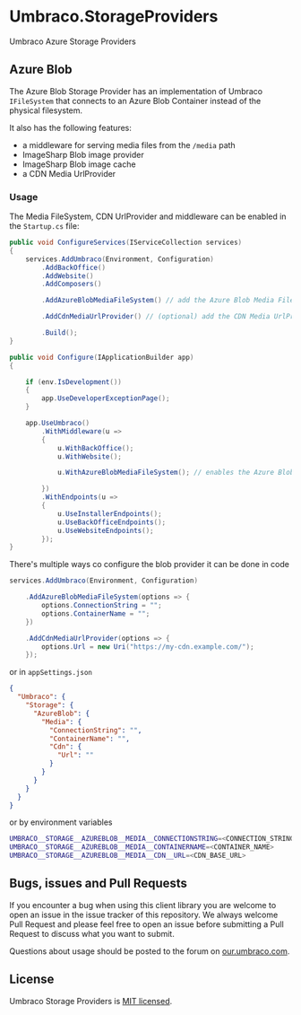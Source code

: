 # Umbraco.StorageProviders

Umbraco Azure Storage Providers

## Azure Blob

The Azure Blob Storage Provider has an implementation of Umbraco `IFileSystem`
that connects to an Azure Blob Container instead of the physical filesystem.

It also has the following features:

- a middleware for serving media files from the `/media` path
- ImageSharp Blob image provider
- ImageSharp Blob image cache
- a CDN Media UrlProvider

### Usage

The Media FileSystem, CDN UrlProvider and middleware can be enabled in the `Startup.cs` file:

```csharp
public void ConfigureServices(IServiceCollection services)
{
    services.AddUmbraco(Environment, Configuration)
        .AddBackOffice()
        .AddWebsite()
        .AddComposers()

        .AddAzureBlobMediaFileSystem() // add the Azure Blob Media FileSystem, and the ImageSharp providers

        .AddCdnMediaUrlProvider() // (optional) add the CDN Media UrlProvider

        .Build();
}

public void Configure(IApplicationBuilder app)
{

    if (env.IsDevelopment())
    {
        app.UseDeveloperExceptionPage();
    }

    app.UseUmbraco()
        .WithMiddleware(u =>
        {
            u.WithBackOffice();
            u.WithWebsite();

            u.WithAzureBlobMediaFileSystem(); // enables the Azure Blob Media FileSystem middleware

        })
        .WithEndpoints(u =>
        {
            u.UseInstallerEndpoints();
            u.UseBackOfficeEndpoints();
            u.UseWebsiteEndpoints();
        });
}
```

There's multiple ways co configure the blob provider it can be done in code

```csharp
services.AddUmbraco(Environment, Configuration)

    .AddAzureBlobMediaFileSystem(options => {
        options.ConnectionString = "";
        options.ContainerName = "";
    })

    .AddCdnMediaUrlProvider(options => {
        options.Url = new Uri("https://my-cdn.example.com/");
    });

```

or in `appSettings.json`

```json
{
  "Umbraco": {
    "Storage": {
      "AzureBlob": {
        "Media": {
          "ConnectionString": "",
          "ContainerName": "",
          "Cdn": {
            "Url": ""
          }
        }
      }
    }
  }
}
```

or by environment variables

```sh
UMBRACO__STORAGE__AZUREBLOB__MEDIA__CONNECTIONSTRING=<CONNECTION_STRING>
UMBRACO__STORAGE__AZUREBLOB__MEDIA__CONTAINERNAME=<CONTAINER_NAME>
UMBRACO__STORAGE__AZUREBLOB__MEDIA__CDN__URL=<CDN_BASE_URL>
```

## Bugs, issues and Pull Requests

If you encounter a bug when using this client library you are welcome to open an issue in the issue tracker of this repository. We always welcome Pull Request and please feel free to open an issue before submitting a Pull Request to discuss what you want to submit.

Questions about usage should be posted to the forum on [our.umbraco.com](https://our.umbraco.com).

## License

Umbraco Storage Providers is [MIT licensed](LICENSE).